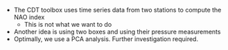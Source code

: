 * The CDT toolbox uses time series data from two stations to compute the NAO index
  * This is not what we want to do
* Another idea is using two boxes and using their pressure measurements
* Optimally, we use a PCA analysis. Further investigation required.

